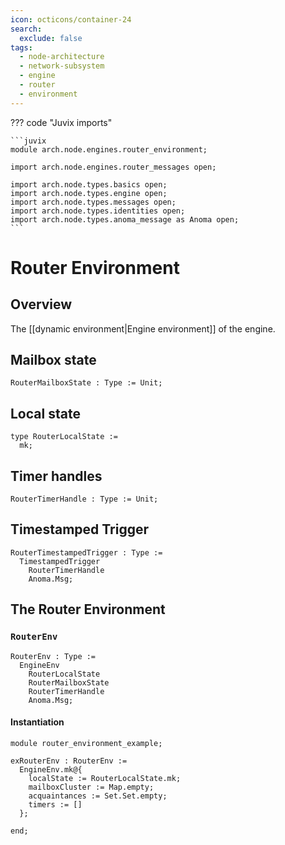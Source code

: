```yaml
---
icon: octicons/container-24
search:
  exclude: false
tags:
  - node-architecture
  - network-subsystem
  - engine
  - router
  - environment
---
```


??? code "Juvix imports"

    ```juvix
    module arch.node.engines.router_environment;

    import arch.node.engines.router_messages open;

    import arch.node.types.basics open;
    import arch.node.types.engine open;
    import arch.node.types.messages open;
    import arch.node.types.identities open;
    import arch.node.types.anoma_message as Anoma open;
    ```

# Router Environment

## Overview

The [[dynamic environment|Engine environment]] of the engine.

## Mailbox state

<!-- --8<-- [start:RouterMailboxState] -->
```juvix
RouterMailboxState : Type := Unit;
```
<!-- --8<-- [start:RouterMailboxState] -->

## Local state

<!-- --8<-- [start:RouterLocalState] -->
```juvix
type RouterLocalState :=
  mk;
```
<!-- --8<-- [end:RouterLocalState] -->

## Timer handles

<!-- --8<-- [start:RouterTimerHandle] -->
```juvix
RouterTimerHandle : Type := Unit;
```
<!-- --8<-- [end:RouterTimerHandle] -->

## Timestamped Trigger

<!-- --8<-- [start:RouterTimestampedTrigger] -->
```juvix
RouterTimestampedTrigger : Type :=
  TimestampedTrigger
    RouterTimerHandle
    Anoma.Msg;
```
<!-- --8<-- [end:RouterTimestampedTrigger] -->

## The Router Environment

### `RouterEnv`

<!-- --8<-- [start:RouterEnv] -->
```juvix
RouterEnv : Type :=
  EngineEnv
    RouterLocalState
    RouterMailboxState
    RouterTimerHandle
    Anoma.Msg;
```
<!-- --8<-- [end:RouterEnv] -->

#### Instantiation

<!-- --8<-- [start:exRouterEnv] -->
```juvix extract-module-statements
module router_environment_example;

exRouterEnv : RouterEnv :=
  EngineEnv.mk@{
    localState := RouterLocalState.mk;
    mailboxCluster := Map.empty;
    acquaintances := Set.Set.empty;
    timers := []
  };

end;
```
<!-- --8<-- [end:exRouterEnv] -->
